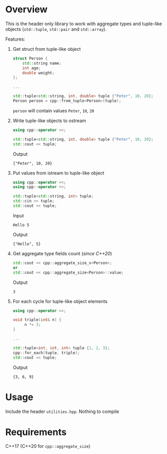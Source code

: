 # Overview
This is the header only library to work with aggregate types and tuple-like objects (`std::tuple`, `std::pair` and `std::array`).

Features:
1. Get struct from tuple-like object 
    ```c++
    struct Person {
        std::string name;
        int age;
        double weight;
    };
    
    ...
    
    std::tuple<std::string, int, double> tuple {"Peter", 10, 20};
    Person person = cpp::from_tuple<Person>(tuple);
    ```
   `person` will contain values `Peter`, `10`, `20`


2. Write tuple-like objects to ostream
   ```c++
   using cpp::operator <<;

   std::tuple<std::string, int, double> tuple {"Peter", 10, 20};
   std::cout << tuple;
   ```
   Output
   ```
   {"Peter", 10, 20}
   ```
   
3. Put values from istream to tuple-like object
   ```c++
   using cpp::operator <<;
   using cpp::operator >>;
   
   std::tuple<std::string, int> tuple;
   std::cin >> tuple;
   std::cout << tuple;
   ```
   Input
   ```
   Hello 5
   ```
   
   Output
   
   ```
   {"Hello", 5}
   ```
   
4. Get aggregate type fields count (*since C++20*)
   ```c++
   std::cout << cpp::aggregate_size_v<Person>;
   or
   std::cout << cpp::aggregate_size<Person>::value;
   ```
   Output
   ```
   3
   ```
   
5. For each cycle for tuple-like object elements
   ```c++
   using cpp::operator <<;
   
   void triple(int& n) {
        n *= 3;
   } 
   
   ...
   
   std::tuple<int, int, int> tuple {1, 2, 3};
   cpp::for_each(tuple, triple);
   std::cout << tuple;
   ```
   
   Output
   ```
   {3, 6, 9}
   ```

# Usage
Include the header `utilities.hpp`. Nothing to compile

# Requirements
C++17 (C++20 for `cpp::aggregate_size`)
